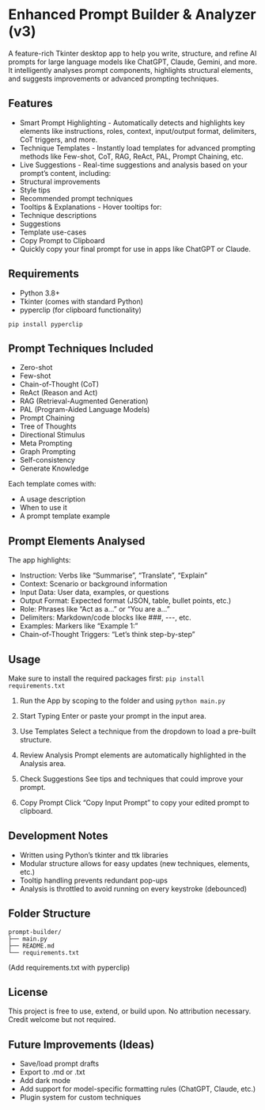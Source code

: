 # Enhanced Prompt Builder & Analyzer (v3)

A feature-rich Tkinter desktop app to help you write, structure, and refine AI prompts for large language models like ChatGPT, Claude, Gemini, and more. It intelligently analyses prompt components, highlights structural elements, and suggests improvements or advanced prompting techniques.

## Features
*	Smart Prompt Highlighting - Automatically detects and highlights key elements like instructions, roles, context, input/output format, delimiters, CoT triggers, and more.
*	Technique Templates - Instantly load templates for advanced prompting methods like Few-shot, CoT, RAG, ReAct, PAL, Prompt Chaining, etc.
*	Live Suggestions - Real-time suggestions and analysis based on your prompt’s content, including:
*	Structural improvements
*	Style tips
*	Recommended prompt techniques
*	Tooltips & Explanations - Hover tooltips for:
  *	Technique descriptions
  *	Suggestions
  *	Template use-cases
  *	Copy Prompt to Clipboard
* Quickly copy your final prompt for use in apps like ChatGPT or Claude.

## Requirements
*	Python 3.8+
*	Tkinter (comes with standard Python)
*	pyperclip (for clipboard functionality)

```pip install pyperclip```

## Prompt Techniques Included
* Zero-shot
* Few-shot
* Chain-of-Thought (CoT)
* ReAct (Reason and Act)
* RAG (Retrieval-Augmented Generation)
* PAL (Program-Aided Language Models)
* Prompt Chaining
* Tree of Thoughts
* Directional Stimulus
* Meta Prompting
* Graph Prompting
* Self-consistency
* Generate Knowledge

Each template comes with:
* A usage description
* When to use it
* A prompt template example

## Prompt Elements Analysed

The app highlights:
* Instruction: Verbs like “Summarise”, “Translate”, “Explain”
* Context: Scenario or background information
* Input Data: User data, examples, or questions
* Output Format: Expected format (JSON, table, bullet points, etc.)
* Role: Phrases like “Act as a…” or “You are a…”
* Delimiters: Markdown/code blocks like ###, ---, etc.
* Examples: Markers like “Example 1:”
* Chain-of-Thought Triggers: “Let’s think step-by-step”

## Usage
Make sure to install the required packages first: ```pip install requirements.txt```

1. Run the App by scoping to the folder and using
```python main.py```

2. Start Typing
Enter or paste your prompt in the input area.

3. Use Templates
Select a technique from the dropdown to load a pre-built structure.

4. Review Analysis
Prompt elements are automatically highlighted in the Analysis area.

5. Check Suggestions
See tips and techniques that could improve your prompt.

6. Copy Prompt
Click “Copy Input Prompt” to copy your edited prompt to clipboard.

## Development Notes
*	Written using Python’s tkinter and ttk libraries
*	Modular structure allows for easy updates (new techniques, elements, etc.)
*	Tooltip handling prevents redundant pop-ups
*	Analysis is throttled to avoid running on every keystroke (debounced)

## Folder Structure

```
prompt-builder/
├── main.py
├── README.md
└── requirements.txt
```

(Add requirements.txt with pyperclip)

## License

This project is free to use, extend, or build upon. No attribution necessary. Credit welcome but not required.

## Future Improvements (Ideas)
* Save/load prompt drafts
* Export to .md or .txt
* Add dark mode
* Add support for model-specific formatting rules (ChatGPT, Claude, etc.)
* Plugin system for custom techniques
